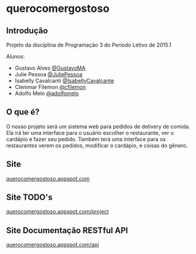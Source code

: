 querocomergostoso
=================

Introdução
----------

Projeto da disciplina de Programação 3 do Período Letivo de 2015.1

Alunos:
* Gustavo Alves [@GustavoMA](https://www.github.com/GustavoMA)
* Julie Pessoa [@JuliePessoa](https://www.github.com/JuliePessoa)
* Isabelly Cavalcanti [@IsabellyCavalcante](https://github.com/IsabellyCavalcante)
* Clenimar Filemon [@cfilemon](https://github.com/cfilemon)
* Adolfo Melo [@adolfomelo](https://github.com/adolfomelo)

O que é?
--------

 O nosso projeto será um sistema web para pedidos de delivery de comida.
 Ela irá ter uma interface para o usuário escolher o restaurante, ver o cardápio e fazer seu pedido.
 Também terá uma interface para os restaurantes verem os pedidos, modificar o cardápio, e coisas do gênero.

Site
----

[querocomergostoso.appspot.com](querocomergostoso.appspot.com)

Site TODO's
-----------

[querocomergostoso.appspot.com/project](querocomergostoso.appspot.com/project)

Site Documentação RESTful API
-----------------------------

[querocomergostoso.appspot.com/api](querocomergostoso.appspot.com/api)

